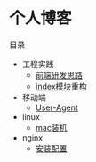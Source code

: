# 个人博客

目录

* 工程实践
    - [前端研发思路](engineering/front-end-dev.md)
    - [index模块重构](engineering/index-rebuild.md)
* 移动端
    - [User-Agent](mobile/ua.md)
* linux
    - [mac装机](linux/mac.md)
* nginx
    - [安装配置](nginx/config.md)

